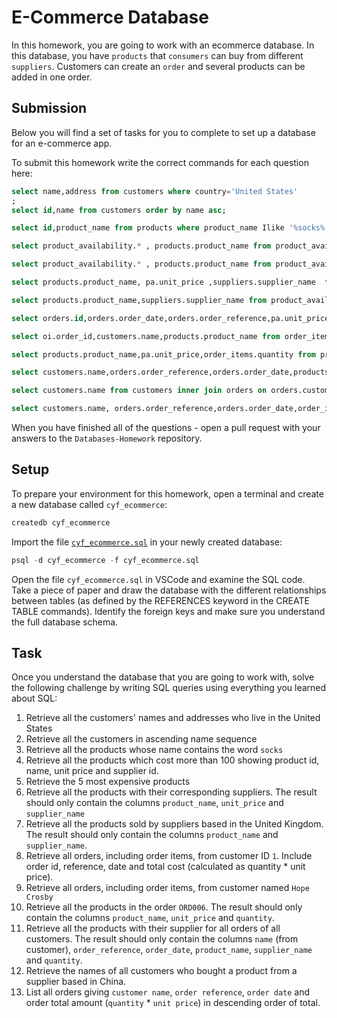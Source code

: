 # E-Commerce Database

In this homework, you are going to work with an ecommerce database. In this database, you have `products` that `consumers` can buy from different `suppliers`. Customers can create an `order` and several products can be added in one order.

## Submission

Below you will find a set of tasks for you to complete to set up a database for an e-commerce app.

To submit this homework write the correct commands for each question here:

```sql
select name,address from customers where country='United States'
;
select id,name from customers order by name asc;

select id,product_name from products where product_name Ilike '%socks%';

select product_availability.* , products.product_name from product_availability inner join products on products.id = product_availability.prod_id where unit_price > 100;

select product_availability.* , products.product_name from product_availability inner join products on products.id = product_availability.prod_id order by unit_price desc limit 5;

select products.product_name, pa.unit_price ,suppliers.supplier_name  from product_availability pa inner join products on products.id = pa.prod_id inner join suppliers on suppliers.id=pa.supp_id;

select products.product_name,suppliers.supplier_name from product_availability pa inner join products on products.id=pa.prod_id inner join suppliers on pa.supp_id=suppliers.id where suppliers.country='United Kingdom';

select orders.id,orders.order_date,orders.order_reference,pa.unit_price*order_items.quantity as total_cost from orders inner join order_items on orders.id=order_items.order_id  inner join product_availability pa on pa.prod_id=order_items.product_id where orders.customer_id=1;

select oi.order_id,customers.name,products.product_name from order_items oi inner join orders on orders.id=oi.order_id inner join customers on customers.id=orders.customer_id  inner join products on products.id=oi.product_id where customers.name='Hope Crosby';

select products.product_name,pa.unit_price,order_items.quantity from products inner join product_availability pa on pa.prod_id=products.id inner join order_items on order_items.product_id=pa.prod_id  inner join orders on orders.id =order_items.order_id where orders.order_reference='ORD006';

select customers.name,orders.order_reference,orders.order_date,products.product_name,suppliers.supplier_name,order_items.quantity from orders inner join customers on customers.id=orders.customer_id inner join order_items on order_items.order_id=orders.id inner join suppliers on suppliers.id=order_items.supplier_id inner join products on products.id=order_items.product_id;

select customers.name from customers inner join orders on orders.customer_id=customers.id inner join order_items on order_items.order_id = orders.id inner join suppliers on suppliers.id=order_items.supplier_id where suppliers.country='China';

select customers.name, orders.order_reference,orders.order_date,order_items.quantity*pa.unit_price as total from orders inner join customers on customers.id=orders.customer_id inner join order_items on order_items.order_id=orders.id inner join product_availability pa on pa.prod_id=order_items.product_id order by total desc;

```

When you have finished all of the questions - open a pull request with your answers to the `Databases-Homework` repository.

## Setup

To prepare your environment for this homework, open a terminal and create a new database called `cyf_ecommerce`:

```sql
createdb cyf_ecommerce
```

Import the file [`cyf_ecommerce.sql`](./cyf_ecommerce.sql) in your newly created database:

```sql
psql -d cyf_ecommerce -f cyf_ecommerce.sql
```

Open the file `cyf_ecommerce.sql` in VSCode and examine the SQL code. Take a piece of paper and draw the database with the different relationships between tables (as defined by the REFERENCES keyword in the CREATE TABLE commands). Identify the foreign keys and make sure you understand the full database schema.

## Task

Once you understand the database that you are going to work with, solve the following challenge by writing SQL queries using everything you learned about SQL:

1. Retrieve all the customers' names and addresses who live in the United States
2. Retrieve all the customers in ascending name sequence
3. Retrieve all the products whose name contains the word `socks`
4. Retrieve all the products which cost more than 100 showing product id, name, unit price and supplier id.
5. Retrieve the 5 most expensive products
6. Retrieve all the products with their corresponding suppliers. The result should only contain the columns `product_name`, `unit_price` and `supplier_name`
7. Retrieve all the products sold by suppliers based in the United Kingdom. The result should only contain the columns `product_name` and `supplier_name`.
8. Retrieve all orders, including order items, from customer ID `1`. Include order id, reference, date and total cost (calculated as quantity \* unit price).
9. Retrieve all orders, including order items, from customer named `Hope Crosby`
10. Retrieve all the products in the order `ORD006`. The result should only contain the columns `product_name`, `unit_price` and `quantity`.
11. Retrieve all the products with their supplier for all orders of all customers. The result should only contain the columns `name` (from customer), `order_reference`, `order_date`, `product_name`, `supplier_name` and `quantity`.
12. Retrieve the names of all customers who bought a product from a supplier based in China.
13. List all orders giving `customer name`, `order reference`, `order date` and order total amount (`quantity` \* `unit price`) in descending order of total.
